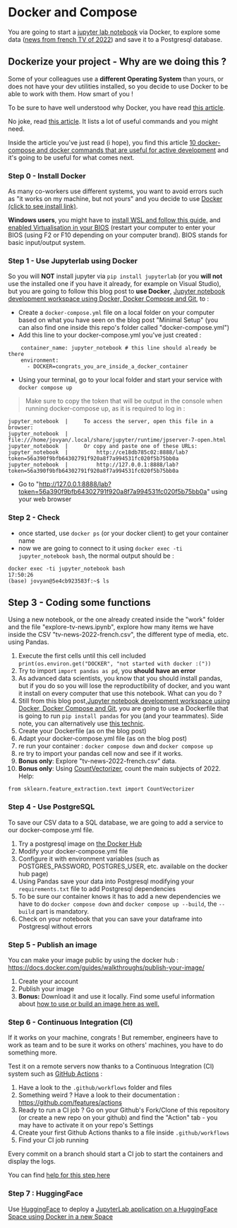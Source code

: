 # Docker and Compose 
You are going to start a [jupyter lab notebook](https://jupyter.org/install) via Docker, to explore some data ([news from french TV of 2022](https://github.com/polomarcus/television-news-analyser/blob/main/data-news-csv/year%3D2022/part-00000-d964c139-19ed-47cf-b389-49b1f624aa7c.c000.csv.gz)) and save it to a Postgresql database.

## Dockerize your project - Why are we doing this ?
Some of your colleagues use a **different Operating System** than yours, or does not have your dev utilities installed, so you decide to use Docker to be able to work with them. How smart of you !

To be sure to have well understood why Docker, you have read [this article](https://www.epauler.fr/article/simplify-your-tests-and-development-with-docker-and-docker-compose/).

No joke, read [this article](https://www.epauler.fr/article/simplify-your-tests-and-development-with-docker-and-docker-compose/). It lists a lot of useful commands and you might need.

Inside the article you've just read (i hope), you find this article [10 docker-compose and docker commands that are useful for active development](https://dev.to/aduranil/10-docker-compose-and-docker-commands-that-are-useful-for-active-development-22f9) and it's going to be useful for what comes next.

### Step 0 - Install Docker 
As many co-workers use different systems, you want to avoid errors such as "it works on my machine, but not yours" and you decide to use [Docker (click to see install link)](https://docs.docker.com/get-started/get-docker/).

**Windows users**, you might have to [install WSL and follow this guide.](https://forums.docker.com/t/an-unexpected-error-was-encountered-while-executing-a-wsl-command/137525/40) and [enabled Virtualisation in your BIOS](https://lecrabeinfo.net/activer-la-virtualisation-intel-vt-x-amd-v-dans-le-bios-uefi.html) (restart your computer to enter your BIOS (using F2 or F10 depending on your computer brand). BIOS stands for basic input/output system.

### Step 1 - Use Jupyterlab using Docker
So you will **NOT** install jupyter via `pip install jupyterlab` (or you **will not** use the installed one if you have it already, for example on Visual Studio), but you are going to follow this blog post to **use Docker**, [Jupyter notebook development workspace using Docker, Docker Compose and Git](https://nezhar.com/blog/jupyter-notebook-development-workspace-using-docker-and-git), to :

* Create a `docker-compose.yml` file on a local folder on your computer based on what you have seen on the blog post "Minimal Setup" (you can also find one inside this repo's folder called "docker-compose.yml")
* Add this line to your docker-compose.yml you've just created :
```
    container_name: jupyter_notebook # this line should already be there
    environment:
      - DOCKER=congrats_you_are_inside_a_docker_container
```
* Using your terminal, go to your local folder and start your service with `docker compose up`

> Make sure to copy the token that will be output in the console when running docker-compose up, as it is required to log in :
```
jupyter_notebook  |     To access the server, open this file in a browser:
jupyter_notebook  |         file:///home/jovyan/.local/share/jupyter/runtime/jpserver-7-open.html
jupyter_notebook  |     Or copy and paste one of these URLs:
jupyter_notebook  |         http://ce18db785c02:8888/lab?token=56a390f9bfb64302791f920a8f7a994531fc020f5b75bb0a
jupyter_notebook  |         http://127.0.0.1:8888/lab?token=56a390f9bfb64302791f920a8f7a994531fc020f5b75bb0a
```
* Go to "http://127.0.0.1:8888/lab?token=56a390f9bfb64302791f920a8f7a994531fc020f5b75bb0a" using your web browser

### Step 2 - Check
* once started, use `docker ps` (or your docker client) to get your container name
* now we are going to connect to it using `docker exec -ti jupyter_notebook bash`, the normal output should be :
```
docker exec -ti jupyter_notebook bash                                                                                                   17:50:26
(base) jovyan@5e4cb923583f:~$ ls
```

## Step 3 - Coding some functions
Using a new notebook, or the one already created inside the "work" folder and the file "explore-tv-news.ipynb", explore how many items we have inside the CSV "tv-news-2022-french.csv", the different type of media, etc. using Pandas.

1. Execute the first cells until this cell included `print(os.environ.get("DOCKER", "not started with docker :("))` 
2. Try to import `import pandas as pd`, you **should have an error**
3. As advanced data scientists, you know that you should install pandas, but if you do so you will lose the reproductibility of docker, and you want it install on every computer that use this notebook. What can you do ?
4. Still from this blog post,[Jupyter notebook development workspace using Docker, Docker Compose and Git](https://nezhar.com/blog/jupyter-notebook-development-workspace-using-docker-and-git), you are going to use a Dockerfile that is going to run `pip install pandas` for you (and your teammates). Side note, you can alternatively use [this technic](https://stackoverflow.com/a/54557047/3535853).
5. Create your Dockerfile (as on the blog post)
6. Adapt your docker-compose.yml file (as on the blog post)
7. re run your container : `docker compose down` and `docker compose up`
8. re try to import your pandas cell now and see if it works.
9. **Bonus only**: Explore "tv-news-2022-french.csv" data. 
10. **Bonus only**: Using [CountVectorizer](https://scikit-learn.org/stable/modules/generated/sklearn.feature_extraction.text.CountVectorizer.html), count the main subjects of 2022.
Help: 
```
from sklearn.feature_extraction.text import CountVectorizer
```

### Step 4 - Use PostgreSQL
To save our CSV data to a SQL database, we are going to add a service to our docker-compose.yml file.

1. Try a postgresql image on [the Docker Hub](https://hub.docker.com/_/postgres)
2. Modify your docker-compose.yml file
3. Configure it with environment variables (such as POSTGRES_PASSWORD, POSTGRES_USER, etc. available on the docker hub page)
4. Using Pandas save your data into Postgresql modifying your `requirements.txt` file to add Postgresql dependencies
5. To be sure our container knows it has to add a new dependencies we have to do `docker compose down` and `docker compose up --build`, the `--build` part is mandatory.
6. Check on your notebook that you can save your dataframe into Postgresql without errors

### Step 5 - Publish an image
You can make your image public by using the docker hub : https://docs.docker.com/guides/walkthroughs/publish-your-image/

1. Create your account
2. Publish your image
3. **Bonus:** Download it and use it locally. Find some useful information about [how to use or build an image here as well.](https://docs.docker.com/reference/compose-file/build/#using-build-and-image)

### Step 6 - Continuous Integration (CI)
If it works on your machine, congrats ! But remember, engineers have to work as team and to be sure it works on others' machines, you have to do something more.

Test it on a remote servers now thanks to a Continuous Integration (CI) system such as [GitHub Actions](https://github.com/features/actions) :

1. Have a look to the `.github/workflows` folder and files
2. Something weird ? Have a look to their documentation : https://github.com/features/actions
3. Ready to run a CI job ? Go on your Github's Fork/Clone of this repository (or create a new repo on your github) and find the "Action" tab - you may have to activate it on your repo's Settings
4. Create your first Github Actions thanks to a file inside `.github/workflows`
5. Find your CI job running

Every commit on a branch should start a CI job to start the containers and display the logs.

You can find [help for this step here](https://github.com/polomarcus/tp/issues/2#issue-1669333101)

### Step 7 : HuggingFace
Use [HuggingFace](https://huggingface.co/) to deploy a [JupyterLab application on a HuggingFace Space using Docker in a new Space](https://huggingface.co/new-space)

